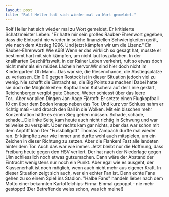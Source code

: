```yaml
---
layout: post
title: "Rolf Heller hat sich wieder mal zu Wort gemeldet."
---
```


Rolf Heller hat sich wieder mal zu Wort gemeldet. Er kritisierte Schatzmeister Leben: "Er hatte mir sein großes Räuber-Ehrenwort gegeben, dass die Eintracht nie wieder in solche finanziellen Schwierigkeiten gerät, wie nach dem Abstieg 1996. Und jetzt kämpfen wir um die Lizenz." Ein Räuber-Ehrenwort! Wie süß! Wenn er das wirklich so gesagt hat, musste er bestimmt hart mit sich kämpfen, um nicht laut loszulachen. In der knallharten Geschäftswelt, in der Rainer Leben verkehrt, ruft so etwas doch nicht mehr als ein müdes Lächeln hervor.Wir sind hier doch nicht im Kindergarten! Oh Mann...Das war sie, die Riesenchance, die Abstiegsplätze zu verlassen. Ein 0:0 gegen Rostock ist in dieser Situation jedoch viel zu wenig. Nie schafft die Eintracht es, die Big Points zu machen! Dabei hatte sie doch die Möglichkeiten: Kopfball von Kutschera auf der Linie geklärt, Reichenberger vergibt gute Chance, Weber schiesst über das leere Tor...Aber vor allen Dingen Jan-Aage Fjörtoft: Er setzte einen Flugkopfball 10 cm über dem Boden knapp neben das Tor. Und kurz vor Schluss nahm er richtig maß - und drosch den Ball in die Wolken. Mit ein bisschen mehr Konzentration hätte es einen Sieg geben müssen. Schade, schade, schade...Die linke Seite kam heute auch nicht richtig in Schwung und war teilweise zu verspielt. Über rechts kam gar nichts, aber das war schon mit dem Anpfiff klar: Der "Fussballgott" Thomas Zampach durfte mal wieder ran. Er kämpfte zwar wie immer und durfte wohl auch mitspielen, um ein Zeichen in dieser Richtung zu setzen. Aber die Flanken! Fast alle landeten hinter dem Tor. Auch das war wie immer. Jetzt bleibt nur die Hoffnung, dass Freiburg heute gegen den HSV verliert. Der hat nach der Niederlage gegen Ulm schliesslich noch etwas gutzumachen. Dann wäre der Abstand der Eintracht wenigstens nur noch ein Punkt. Aber egal wie es ausgeht, der Klassenerhalt ist noch möglich, wenn auch nicht mehr aus eigener Kraft. In dieser Situation zeigt sich auch, wer ein echter Fan ist. Denn echte Fans gehen zu so einem Spiel ins Stadion. "Halbe Fans" handeln lieber nach dem Motto einer bekannten Kartoffelchips-Firma: Einmal gepoppt - nie mehr gestoppt! (Der Betreffende weiss schon, was ich meine!)
